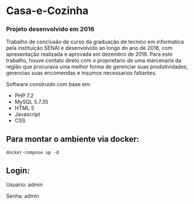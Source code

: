 # Casa-e-Cozinha

### Projeto desenvolvido em 2016

Trabalho de conclusão de curso da graduação de tecnico em informatica pela instituição SENAI e desenvolvido ao longo do ano de 2016, com apresentação realizada e aprovada em dezembro de 2016. Para este trabalho, houve contato direto com o proprietario de uma marcenaria da região que procurava uma melhor forma de gerenciar suas produtividades, gerencias suas encomendas e insumos necessarios faltantes.

Software construido com base em:
- PHP 7.2
- MySQL 5.7.35
- HTML 5
- Javascript
- CSS

## Para montar o ambiente via docker:
```
docker-compose up -d
```

## Login:
Usuario: admin

Senha: admin
